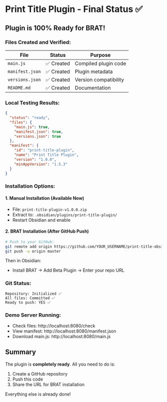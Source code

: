 # Print Title Plugin - Final Status ✅

## Plugin is 100% Ready for BRAT!

### Files Created and Verified:

| File | Status | Purpose |
|------|--------|---------|
| `main.js` | ✅ Created | Compiled plugin code |
| `manifest.json` | ✅ Created | Plugin metadata |
| `versions.json` | ✅ Created | Version compatibility |
| `README.md` | ✅ Created | Documentation |

### Local Testing Results:

```json
{
  "status": "ready",
  "files": {
    "main.js": true,
    "manifest.json": true,
    "versions.json": true
  },
  "manifest": {
    "id": "print-title-plugin",
    "name": "Print Title Plugin",
    "version": "1.0.0",
    "minAppVersion": "1.5.3"
  }
}
```

### Installation Options:

#### 1. Manual Installation (Available Now)
- File: `print-title-plugin-v1.0.0.zip`
- Extract to: `.obsidian/plugins/print-title-plugin/`
- Restart Obsidian and enable

#### 2. BRAT Installation (After GitHub Push)
```bash
# Push to your GitHub:
git remote add origin https://github.com/YOUR_USERNAME/print-title-obsidian-plugin.git
git push -u origin master
```

Then in Obsidian:
- Install BRAT → Add Beta Plugin → Enter your repo URL

### Git Status:
```
Repository: Initialized ✅
All files: Committed ✅
Ready to push: YES ✅
```

### Demo Server Running:
- Check files: http://localhost:8080/check
- View manifest: http://localhost:8080/manifest.json
- Download main.js: http://localhost:8080/main.js

## Summary

The plugin is **completely ready**. All you need to do is:
1. Create a GitHub repository
2. Push this code
3. Share the URL for BRAT installation

Everything else is already done!